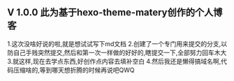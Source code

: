 ## V 1.0.0 此为基于hexo-theme-matery创作的个人博客
1.这次没啥好说的啦,就是想试试写下md文档
2.创建了一个专门用来提交的分支,以防自己手贱突然提交,然后和第一次一样做的好好的,瞎提交一下,全部努力回车木大
3.就这样,现在去学点东西,好创作点内容去填补空白
4.然后我还是懒得搞域名啊,代码压缩啥的,等到哪天想折腾的时候再说吧QWQ
